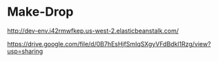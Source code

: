 # Make-Drop

http://dev-env.i42rmwfkep.us-west-2.elasticbeanstalk.com/

https://drive.google.com/file/d/0B7hEsHjfSmIqSXgyVFdBdkl1Rzg/view?usp=sharing
